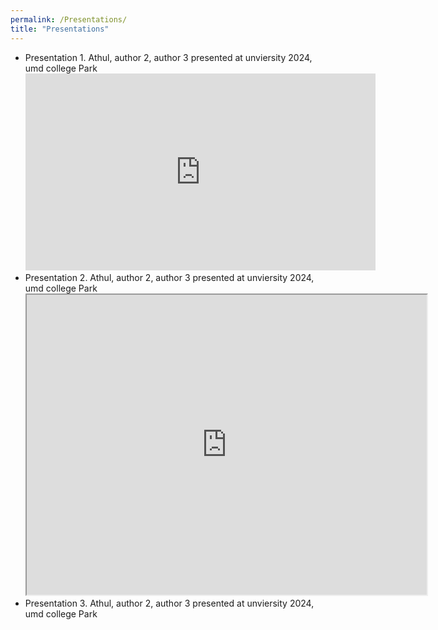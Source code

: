 ```yaml
---
permalink: /Presentations/
title: "Presentations"
---
```


- Presentation 1. Athul, author 2, author 3 presented at unviersity 2024, umd college Park
  <iframe width="560" height="315" src="https://www.youtube.com/embed/RQugL0oNMxU?si=ifudq8BsFNpQQHBi" title="YouTube video player" frameborder="0" allow="accelerometer; autoplay; clipboard-write; encrypted-media; gyroscope; picture-in-picture; web-share" referrerpolicy="strict-origin-when-cross-origin" allowfullscreen></iframe>
- Presentation 2. Athul, author 2, author 3 presented at unviersity 2024, umd college Park
  <iframe src="https://drive.google.com/file/d/1wgnqP2Nr4SraUDpo8DfY_K-oiKCUOS9F/preview" width="640" height="480" allow="autoplay"></iframe>
- Presentation 3. Athul, author 2, author 3 presented at unviersity 2024, umd college Park
